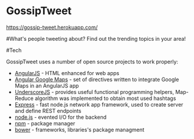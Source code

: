 # GossipTweet

https://gossip-tweet.herokuapp.com/

#What's people tweeting about?
Find out the trending topics in your area!

#Tech

GossipTweet uses a number of open source projects to work properly:

* [AngularJS](https://angularjs.org/) - HTML enhanced for web apps
* [Angular Google Maps](http://angular-ui.github.io/angular-google-maps) - set of directives written to integrate Google Maps in an AngularJS app
* [UnderscoreJS](http://underscorejs.org/) -  provides useful functional programming helpers, Map-Reduce algorithm was implemented to obtain most used hashtags
* [Express](http://expressjs.com/) - fast node.js network app framework, used to create server and define REST endpoints 
* [node.js](https://nodejs.org/en/) - evented I/O for the backend
* [npm](https://www.npmjs.com/) - package manager
* [bower](http://bower.io/) - frameworks, libraries's package managment


